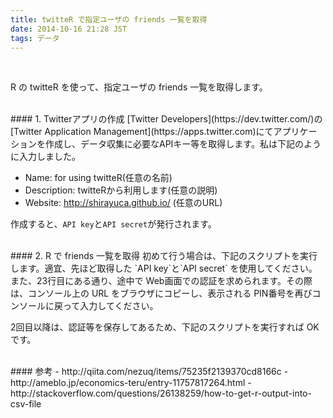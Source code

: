 ```yaml
---
title: twitteR で指定ユーザの friends 一覧を取得
date: 2014-10-16 21:28 JST
tags: データ
---
```


<br />

R の twitteR を使って、指定ユーザの friends 一覧を取得します。

<br />
#### 1. Twitterアプリの作成
[Twitter Developers](https://dev.twitter.com/)の[Twitter Application Management](https://apps.twitter.com)にてアプリケーションを作成し、データ収集に必要なAPIキー等を取得します。私は下記のように入力しました。

- Name: for using twitteR(任意の名前)
- Description: twitteRから利用します(任意の説明)
- Website: http://shirayuca.github.io/ (任意のURL)

作成すると、`API key`と`API secret`が発行されます。


<br />
#### 2. R で friends 一覧を取得
初めて行う場合は、下記のスクリプトを実行します。適宜、先ほど取得した `API key`と`API secret` を使用してください。また、23行目にある通り、途中で Web画面での認証を求められます。その際は、コンソール上の URL をブラウザにコピーし、表示される PIN番号を再びコンソールに戻って入力してください。
<script src="https://gist.github.com/shirayuca/0bd8b321445858c694fa.js"></script>

2回目以降は、認証等を保存してあるため、下記のスクリプトを実行すれば OK です。
<script src="https://gist.github.com/shirayuca/398335cda46b7f21d959.js"></script>


<br />
#### 参考
- http://qiita.com/nezuq/items/75235f2139370cd8166c
- http://ameblo.jp/economics-teru/entry-11757817264.html
- http://stackoverflow.com/questions/26138259/how-to-get-r-output-into-csv-file

<br />